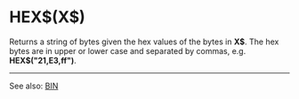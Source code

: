 # HEX\$(X\$)

Returns a string of bytes given the hex values of the bytes in **X\$**. The hex bytes are in upper or lower case and separated by commas, e.g. **HEX$("21,E3,ff")**.

----

See also: [BIN](man_fn-bin.md)
